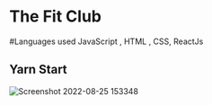 # The Fit Club

#Languages used
JavaScript , HTML , CSS, ReactJs

## Yarn Start

![Screenshot 2022-08-25 153348](https://user-images.githubusercontent.com/58627451/186642740-6a16963d-d979-4734-b46b-acd85691df24.png)
